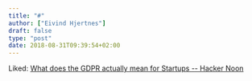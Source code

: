 ```yaml
---
title: "#"
author: ["Eivind Hjertnes"]
draft: false
type: "post"
date: 2018-08-31T09:39:54+02:00
---
```


Liked:
[What
does the GDPR actually mean for Startups -- Hacker Noon](https://hackernoon.com/what-does-the-gdpr-actually-mean-for-startups-b4010e9b962f)
